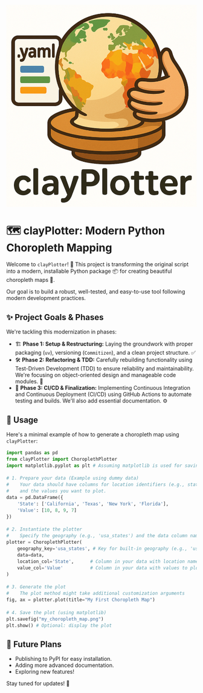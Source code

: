 ![clayPlotter Logo](clayPlotter.png)

# 🗺️ clayPlotter: Modern Python Choropleth Mapping

Welcome to `clayPlotter`! 👋 This project is transforming the original script into a modern, installable Python package 📦 for creating beautiful choropleth maps 🎨.

Our goal is to build a robust, well-tested, and easy-to-use tool following modern development practices.

## ✨ Project Goals & Phases

We're tackling this modernization in phases:

*   🏗️ **Phase 1: Setup & Restructuring:** Laying the groundwork with proper packaging (`uv`), versioning (`Commitizen`), and a clean project structure. ✅
*   🛠️ **Phase 2: Refactoring & TDD:** Carefully rebuilding functionality using Test-Driven Development (TDD) to ensure reliability and maintainability. We're focusing on object-oriented design and manageable code modules. 🧪
*   🚀 **Phase 3: CI/CD & Finalization:** Implementing Continuous Integration and Continuous Deployment (CI/CD) using GitHub Actions to automate testing and builds. We'll also add essential documentation. ⚙️
## 🚀 Usage

Here's a minimal example of how to generate a choropleth map using `clayPlotter`:

```python
import pandas as pd
from clayPlotter import ChoroplethPlotter
import matplotlib.pyplot as plt # Assuming matplotlib is used for saving

# 1. Prepare your data (Example using dummy data)
#    Your data should have columns for location identifiers (e.g., state names)
#    and the values you want to plot.
data = pd.DataFrame({
    'State': ['California', 'Texas', 'New York', 'Florida'],
    'Value': [10, 8, 9, 7]
})

# 2. Instantiate the plotter
#    Specify the geography (e.g., 'usa_states') and the data column names
plotter = ChoroplethPlotter(
    geography_key='usa_states', # Key for built-in geography (e.g., 'usa_states', 'canada_provinces')
    data=data,
    location_col='State',      # Column in your data with location names/IDs
    value_col='Value'          # Column in your data with values to plot
)

# 3. Generate the plot
#    The plot method might take additional customization arguments
fig, ax = plotter.plot(title="My First Choropleth Map")

# 4. Save the plot (using matplotlib)
plt.savefig("my_choropleth_map.png")
plt.show() # Optional: display the plot
```

## 🔮 Future Plans

*   Publishing to PyPI for easy installation.
*   Adding more advanced documentation.
*   Exploring new features!

Stay tuned for updates! 🎉